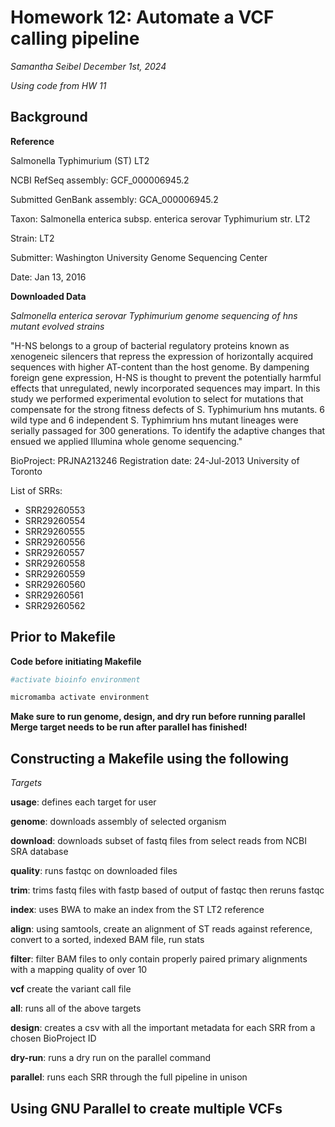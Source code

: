 # Homework 12: Automate a VCF calling pipeline
*Samantha Seibel December 1st, 2024*

*Using code from HW 11*

## Background

**Reference**

Salmonella Typhimurium (ST) LT2

NCBI RefSeq assembly: GCF_000006945.2

Submitted GenBank assembly: GCA_000006945.2

Taxon: Salmonella enterica subsp. enterica serovar Typhimurium str. LT2

Strain: LT2

Submitter: Washington University Genome Sequencing Center

Date: Jan 13, 2016


**Downloaded Data**

*Salmonella enterica serovar Typhimurium genome sequencing of hns mutant evolved strains*

"H-NS belongs to a group of bacterial regulatory proteins known as xenogeneic silencers that repress the expression of horizontally acquired sequences with higher AT-content than the host genome. By dampening foreign gene expression, H-NS is thought to prevent the potentially harmful effects that unregulated, newly incorporated sequences may impart. In this study we performed experimental evolution to select for mutations that compensate for the strong fitness defects of S. Typhimurium hns mutants. 6 wild type and 6 independent S. Typhimrium hns mutant lineages were serially passaged for 300 generations. To identify the adaptive changes that ensued we applied Illumina whole genome sequencing."

BioProject: PRJNA213246
Registration date: 24-Jul-2013
University of Toronto


List of SRRs:
- SRR29260553
- SRR29260554
- SRR29260555
- SRR29260556
- SRR29260557
- SRR29260558
- SRR29260559
- SRR29260560
- SRR29260561
- SRR29260562

## Prior to Makefile

**Code before initiating Makefile**

```bash
#activate bioinfo environment

micromamba activate environment
```
**Make sure to run genome, design, and dry run before running parallel**
**Merge target needs to be run after parallel has finished!**

## Constructing a Makefile using the following

*Targets*

**usage**: defines each target for user

**genome**: downloads assembly of selected organism

**download**: downloads subset of fastq files from select reads from NCBI SRA database

**quality**: runs fastqc on downloaded files

**trim**: trims fastq files with fastp based of output of fastqc then reruns fastqc

**index**: uses BWA to make an index from the ST LT2 reference

**align**: using samtools, create an alignment of ST reads against reference, convert to a sorted, indexed BAM file, run stats

**filter**: filter BAM files to only contain properly paired primary alignments with a mapping quality of over 10

**vcf** create the variant call file

**all**: runs all of the above targets

**design**: creates a csv with all the important metadata for each SRR from a chosen BioProject ID

**dry-run**: runs a dry run on the parallel command

**parallel**: runs each SRR through the full pipeline in unison


## Using GNU Parallel to create multiple VCFs










